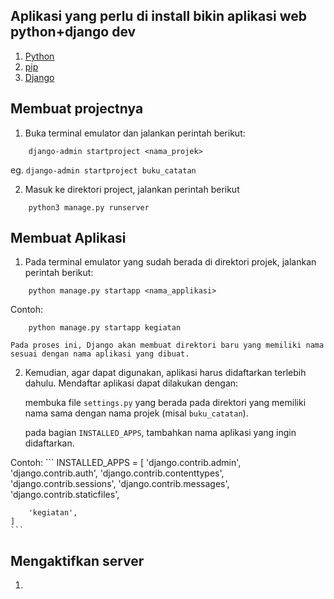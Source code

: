 ## Aplikasi yang perlu di install bikin aplikasi web python+django dev

1. [Python](https://www.python.org/downloads/)
2. [pip](https://pip.pypa.io/en/stable/installing/)
3. [Django](https://www.djangoproject.com/download/)

## Membuat projectnya

1. Buka terminal emulator dan jalankan perintah berikut:
```
    django-admin startproject <nama_projek>
```
eg.
    ```
        django-admin startproject buku_catatan
    ```

2. Masuk ke direktori project, jalankan perintah berikut
```
    python3 manage.py runserver
```

## Membuat Aplikasi
1. Pada terminal emulator yang sudah berada di direktori projek, jalankan perintah berikut:
```
    python manage.py startapp <nama_applikasi>
```
Contoh:
```
    python manage.py startapp kegiatan
```
    Pada proses ini, Django akan membuat direktori baru yang memiliki nama sesuai dengan nama aplikasi yang dibuat.
2. Kemudian, agar dapat digunakan, aplikasi harus didaftarkan terlebih dahulu. Mendaftar aplikasi dapat dilakukan dengan:

    membuka file ```settings.py``` yang berada pada direktori yang memiliki nama sama dengan nama projek (misal ```buku_catatan```).

    pada bagian ```INSTALLED_APPS```, tambahkan nama aplikasi yang ingin didaftarkan.

Contoh:
    ```
    INSTALLED_APPS = [
        'django.contrib.admin',
        'django.contrib.auth',
        'django.contrib.contenttypes',
        'django.contrib.sessions',
        'django.contrib.messages',
        'django.contrib.staticfiles',

        'kegiatan',
    ]
    ```

## Mengaktifkan server
1.
